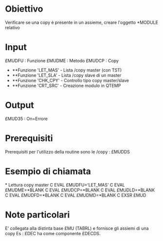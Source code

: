 # Obiettivo
Verificare se una copy è presente in un assieme, creare l'oggetto \*MODULE relativo

# Input
£MUDFU :  Funzione
£MUDME :  Metodo
£MUDCP :  Copy

-  **Funzione 'LET_MAS' - Lista /copy master (con TST)
-  **Funzione 'LET_SLA' - Lista /copy slave di un master
-  **Funzione 'CHK_CPY' - Controllo tipo copy master/slave
-  **Funzione 'CRT_SRC' - Creazione modulo in QTEMP

# Output
£MUD35 :  On=Errore

# Prerequisiti
Prerequisiti per l'utilizzo della routine sono le /copy : 
£MUDDS

# Esempio di chiamata
 \* Lettura copy master
C                   EVAL      £MUDFU='LET_MAS'
C                   EVAL      £MUDME=\*BLANK
C                   EVAL      £MUDCP=\*BLANK
C                   EVAL      £MUDLD=\*BLANK
C                   EVAL      £MUDFD=\*BLANK
C                   EVAL      £MUDMD=\*BLANK
C                   EXSR      £MUD

# Note particolari
E' collegata alla distinta base £MU (TABRL) e fornisce gli assiemi di una copy
Es :  £DEC ha come componente £DECDS.

